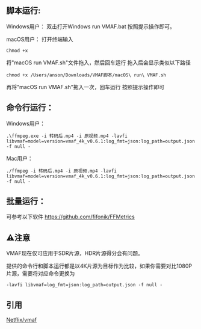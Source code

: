 ## 脚本运行:

Windows用户：
双击打开Windows run VMAF.bat 按照提示操作即可。

macOS用户：
打开终端输入

```
Chmod +x
```

将"macOS run VMAF.sh"文件拖入，然后回车运行
拖入后会显示类似以下路径

```
chmod +x /Users/anson/Downloads/VMAF脚本/macOS\ run\ VMAF.sh 
```

再将"macOS run VMAF.sh"拖入一次，回车运行
按照提示操作即可





## **命令行运行：**

Windows用户：

```
.\ffmpeg.exe -i 转码后.mp4 -i 原视频.mp4 -lavfi libvmaf=model=version=vmaf_4k_v0.6.1:log_fmt=json:log_path=output.json -f null -
```

Mac用户：

```
./ffmpeg -i 转码后.mp4 -i 原视频.mp4 -lavfi libvmaf=model=version=vmaf_4k_v0.6.1:log_fmt=json:log_path=output.json -f null -
```





## **批量运行：**

可参考以下软件
https://github.com/fifonik/FFMetrics



## ⚠️注意

VMAF现在仅可应用于SDR片源，HDR片源得分会有问题。

提供的命令行和脚本运行都是以4K片源为目标作为比较，如果你需要对比1080P片源，需要将对应命令更换为

```
-lavfi libvmaf=log_fmt=json:log_path=output.json -f null -
```



## 引用

[Netflix/vmaf](https://github.com/Netflix/vmaf)
